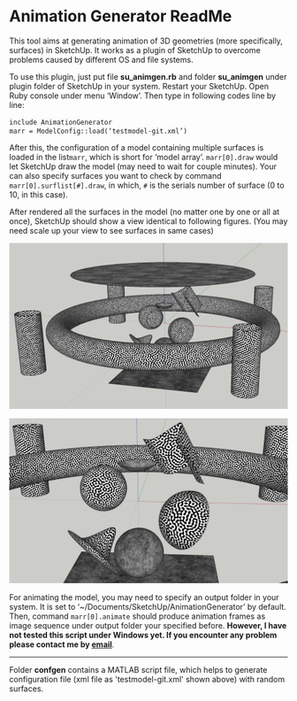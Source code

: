 # Animation Generator ReadMe
This tool aims at generating animation of 3D geometries (more specifically, surfaces) in SketchUp. It works as a plugin of SketchUp to overcome problems caused by different OS and file systems.

To use this plugin, just put file **su_animgen.rb** and folder **su_animgen** under plugin folder of SketchUp in your system. Restart your SketchUp. Open Ruby console under menu ‘Window’. Then type in following codes line by line:

    include AnimationGenerator
    marr = ModelConfig::load(‘testmodel-git.xml’)

After this, the configuration of a model containing multiple surfaces is loaded in the list`marr`, which is short for ‘model array’. `marr[0].draw` would let SketchUp draw the model (may need to wait for couple minutes). Your can also specify surfaces you want to check by command `marr[0].surflist[#].draw`, in which, `#` is the serials number of surface (0 to 10, in this case). 

After rendered all the surfaces in the model (no matter one by one or all at once), SketchUp should show a view identical to following figures. (You may need scale up your view to see surfaces in same cases)

![Expected View](./mat/testmodel-view.png)

![Details in Center](./mat/testmodel-detail.png)

For animating the model, you may need to specify an output folder in your system. It is set to ‘~/Documents/SketchUp/AnimationGenerator’ by default. Then, command `marr[0].animate` should produce animation frames as image sequence under output folder your specified before. **However, I have not tested this script under Windows yet. If you encounter any problem please contact me by [email](mailto:hzhu@case.edu)**.

---

Folder **confgen** contains a MATLAB script file, which helps to generate configuration file (xml file as 'testmodel-git.xml' shown above) with random surfaces.